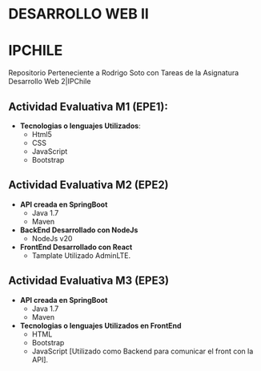 # DESARROLLO WEB II
# IPCHILE

Repositorio Perteneciente a Rodrigo Soto con Tareas de la Asignatura Desarrollo Web 2|IPChile

## Actividad Evaluativa M1 (EPE1):
- **Tecnologias o lenguajes Utilizados**: 
    - Html5
    - CSS
    - JavaScript
    - Bootstrap
    
## Actividad Evaluativa M2 (EPE2)
- **API creada en SpringBoot**
	- Java 1.7
	- Maven
- **BackEnd Desarrollado con NodeJs**
	- NodeJs v20
- **FrontEnd Desarrollado con React**
	- Tamplate Utilizado AdminLTE.
	

## Actividad Evaluativa M3 (EPE3)
- **API creada en SpringBoot**
	- Java 1.7
	- Maven
- **Tecnologias o lenguajes Utilizados en FrontEnd**
	- HTML
    - Bootstrap
    - JavaScript [Utilizado como Backend para comunicar el front con la API].

